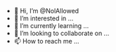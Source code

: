 - 👋 Hi, I’m @NolAllowed
- 👀 I’m interested in ...
- 🌱 I’m currently learning ...
- 💞️ I’m looking to collaborate on ...
- 📫 How to reach me ...

<!---
NolAllowed/NolAllowed is a ✨ special ✨ repository because its `README.md` (this file) appears on your GitHub profile.
You can click the Preview link to take a look at your changes.
--->
